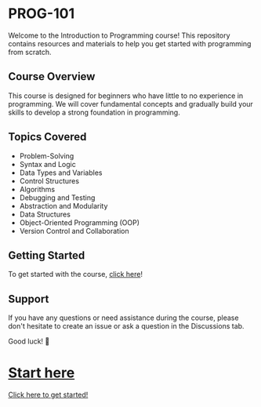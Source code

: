 # PROG-101
Welcome to the Introduction to Programming course! This repository contains resources and materials to help you get started with programming from scratch.

## Course Overview
This course is designed for beginners who have little to no experience in programming. We will cover fundamental concepts and gradually build your skills to develop a strong foundation in programming.

## Topics Covered
- Problem-Solving
- Syntax and Logic
- Data Types and Variables
- Control Structures
- Algorithms
- Debugging and Testing
- Abstraction and Modularity
- Data Structures
- Object-Oriented Programming (OOP)
- Version Control and Collaboration


## Getting Started
To get started with the course, [click here](Docs/00_Intro.md)!

## Support
If you have any questions or need assistance during the course, please don't hesitate to create an issue or ask a question in the Discussions tab.

Good luck! 🚀


# [Start here](Docs/00_Intro.md)
[Click here to get started!](Docs/00_Intro.md)
